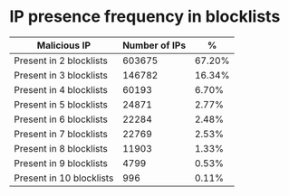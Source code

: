 # IP presence frequency in blocklists
| Malicious IP | Number of IPs | % |
|----|----|----|
| Present in 2 blocklists | 603675 | 67.20% |
| Present in 3 blocklists | 146782 | 16.34% |
| Present in 4 blocklists | 60193 | 6.70% |
| Present in 5 blocklists | 24871 | 2.77% |
| Present in 6 blocklists | 22284 | 2.48% |
| Present in 7 blocklists | 22769 | 2.53% |
| Present in 8 blocklists | 11903 | 1.33% |
| Present in 9 blocklists | 4799 | 0.53% |
| Present in 10 blocklists | 996 | 0.11% |
